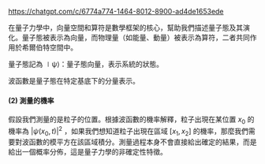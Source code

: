 
https://chatgpt.com/c/6774a774-1464-8012-8900-ad4de1653ede


在量子力學中，向量空間和算符是數學框架的核心，幫助我們描述量子態及其演化。量子態被表示為向量，而物理量（如能量、動量）被表示為算符，二者共同作用於希爾伯特空間中。

量子態記為 ∣ψ⟩：量子態向量，表示系統的狀態。

波函數是量子態在特定基底下的分量表示。

#### **(2) 測量的機率**  
假設我們測量的是粒子的位置。根據波函數的機率解釋，粒子出現在某位置  $`x_0`$  的機率為  $`|\psi(x_0,t)|^2`$ ，如果我們想知道粒子出現在區域  $`[x_1, x_2]`$  的機率，那麼我們需要對波函數的模平方在該區域積分。測量過程本身不會直接給出確定的結果，而是給出一個概率分佈，這是量子力學的非確定性特徵。

